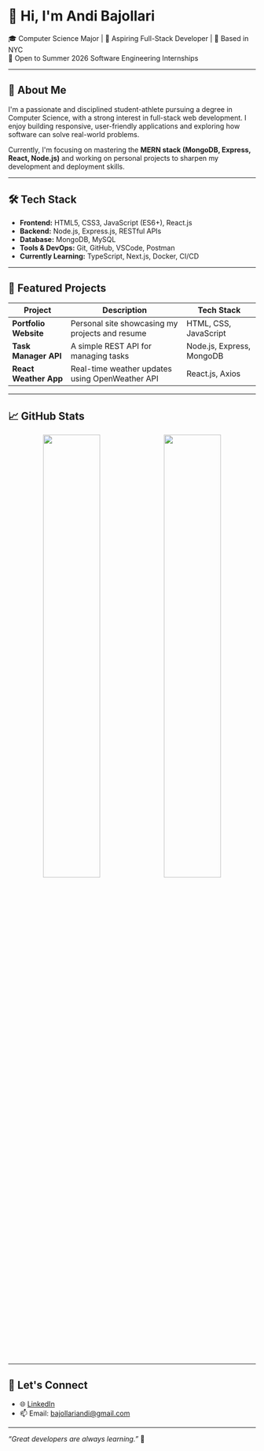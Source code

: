 # 👋 Hi, I'm Andi Bajollari

🎓 Computer Science Major | 🧠 Aspiring Full-Stack Developer | 📍 Based in NYC  
💼 Open to Summer 2026 Software Engineering Internships  

---

## 🚀 About Me

I'm a passionate and disciplined student-athlete pursuing a degree in Computer Science, with a strong interest in full-stack web development. I enjoy building responsive, user-friendly applications and exploring how software can solve real-world problems.

Currently, I'm focusing on mastering the **MERN stack (MongoDB, Express, React, Node.js)** and working on personal projects to sharpen my development and deployment skills.

---

## 🛠️ Tech Stack

- **Frontend:** HTML5, CSS3, JavaScript (ES6+), React.js  
- **Backend:** Node.js, Express.js, RESTful APIs  
- **Database:** MongoDB, MySQL  
- **Tools & DevOps:** Git, GitHub, VSCode, Postman  
- **Currently Learning:** TypeScript, Next.js, Docker, CI/CD

---

## 📌 Featured Projects

| Project | Description | Tech Stack |
|--------|-------------|------------|
| **Portfolio Website** | Personal site showcasing my projects and resume | HTML, CSS, JavaScript |
| **Task Manager API** | A simple REST API for managing tasks | Node.js, Express, MongoDB |
| **React Weather App** | Real-time weather updates using OpenWeather API | React.js, Axios |


---

## 📈 GitHub Stats

<p align="center">
  <img src="https://github-readme-stats.vercel.app/api?username=AndiBajollari&show_icons=true&theme=radical" width="48%" />
  <img src="https://github-readme-streak-stats.herokuapp.com/?user=AndiBajollari&theme=radical" width="48%" />
</p>


---

## 🤝 Let's Connect

- 🌐 [LinkedIn](https://www.linkedin.com/in/andi-bajollari)
- 📫 Email: bajollariandi@gmail.com

---

_“Great developers are always learning.”_ 🚀  
